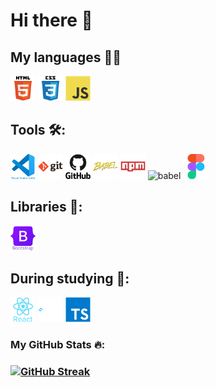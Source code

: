 <h1> Hi there 👋 </h1>


<h2> My languages 👨‍💻 </h2>
<div>
  
<img src="https://github.com/devicons/devicon/blob/master/icons/html5/html5-original-wordmark.svg" alt="html5" width="40" height="40">
<img src="https://github.com/devicons/devicon/blob/master/icons/css3/css3-original-wordmark.svg" alt="css3" width="40" height="40">
<img src="https://github.com/devicons/devicon/blob/master/icons/javascript/javascript-original.svg" alt="javascript" width="40" height="40">

</div>

<h2> Tools 🛠️: </h2>
<div>
<img src="https://github.com/devicons/devicon/blob/master/icons/vscode/vscode-original-wordmark.svg" alt="vscode" width="40" height="40">
<img src="https://github.com/devicons/devicon/blob/master/icons/git/git-original-wordmark.svg" alt="git" width="40" height="40">
<img src="https://github.com/devicons/devicon/blob/master/icons/github/github-original-wordmark.svg" alt="github" width="40" height="40">
<img src="https://github.com/devicons/devicon/blob/master/icons/babel/babel-original.svg" alt="babel" width="40" height="40">
<img src="https://github.com/devicons/devicon/blob/master/icons/npm/npm-original-wordmark.svg" alt="npm" width="40" height="40">
<img src="https://parceljs.org/assets/og.png" alt="babel" width="40" height="40">
<img src="https://github.com/devicons/devicon/blob/master/icons/figma/figma-original.svg" alt="figma" width="40" height="40">
</div>
<h2> Libraries 🚀: </h2>
<div>
<img src="https://github.com/devicons/devicon/blob/master/icons/bootstrap/bootstrap-original-wordmark.svg" alt="bootstrap" width="40" height="40">
</div>
<h2> During studying 📖: </h2>

<div>
<img src="https://github.com/devicons/devicon/blob/master/icons/react/react-original-wordmark.svg" alt="npm" width="40" height="40">
<img src="https://github.com/devicons/devicon/blob/master/icons/tailwindcss/tailwindcss-original-wordmark.svg" alt="vscode" width="40" height="40">
<img src="https://github.com/devicons/devicon/blob/master/icons/typescript/typescript-original.svg" alt="vscode" width="40" height="40">
</div>

<h3> My GitHub Stats 🔥: <h3>

[![GitHub Streak](https://streak-stats.demolab.com?user=tomaszwresilo&theme=dark)](https://git.io/streak-stats)




<!--
**tomaszwresilo/tomaszwresilo** is a ✨ _special_ ✨ repository because its `README.md` (this file) appears on your GitHub profile.

Here are some ideas to get you started:

- 🔭 I’m currently working on ...
- 🌱 I’m currently learning ...
- 👯 I’m looking to collaborate on ...
- 🤔 I’m looking for help with ...
- 💬 Ask me about ...
- 📫 How to reach me: ...
- 😄 Pronouns: ...
- ⚡ Fun fact: ...
-->
